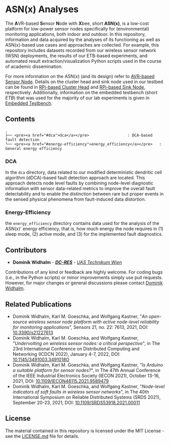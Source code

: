 # ASN(x) Analyses #

The **A**VR-based **S**ensor **N**ode with **X**bee, short **ASN(x)**, is a low-cost platform for low-power sensor nodes specifically for (environmental) monitoring applications, both indoor and outdoor.
In this repository, information and data acquired by the analyses of its functioning as well as ASN(x)-based use cases and approaches are collected.
For example, this repository includes datasets recorded from our wireless sensor network (WSN) deployments, the results of our ETB-based experiments, and automated result extraction/visualization Python scripts used in the course of academic dissemination.

For more information on the ASN(x) (and its design) refer to [AVR-based Sensor Node](https://github.com/DoWiD-wsn/avr-based_sensor_node).
Details on the cluster head and sink node used in our testbed can be found in [RPi-based Cluster Head](https://github.com/DoWiD-wsn/RPi_cluster_head) and [RPi-based Sink Node](https://github.com/DoWiD-wsn/RPi_sink_node), respectively.
Additionally, information on the embedded testbench (short *ETB*) that was used for the majority of our lab experiments is given in [Embedded Testbench](https://github.com/DoWiD-wsn/embedded_testbench).

## Contents ##

```
.
├── <pre><a href="#dca">dca</a></pre>                 : DCA-based fault detection
└── <pre><a href="#energy-efficiency">energy_efficiency</a></pre>   : General energy efficiency
```

### DCA ###

In the ``dca`` directory, data related to our modified deterministic dendritic cell algorithm (dDCA)-based fault detection approach are located.
This approach detects node level faults by combining node-level diagnostic information with sensor data-related metrics to improve the overall fault detectability and to enable the distinction between rare but proper events in the sensed physical phenomena from fault-induced data distortion.


### Energy-Efficiency ###

the ``energy_efficiency`` directory contains data used for the analysis of the ASN(x)' energy efficiency, that is, how much energy the node requires in (1) sleep mode, (2) active mode, and (3) for the implemented fault diagnostics.


## Contributors ##

* **Dominik Widhalm** - [***DC-RES***](https://informatics.tuwien.ac.at/doctoral/resilient-embedded-systems/) - [*UAS Technikum Wien*](https://embsys.technikum-wien.at/staff/widhalm/)

Contributions of any kind or feedback are highly welcome.
For coding bugs (i.e., in the Python scripts) or minor improvements simply use pull requests.
However, for major changes or general discussions please contact [Dominik Widhalm](mailto:widhalm@technikum-wien.at?subject=ASN(x)%20Analyses%20on%20GitHub).


## Related Publications ##

- Dominik Widhalm, Karl M. Goeschka, and Wolfgang Kastner, "*An open-source wireless sensor node platform with active node-level reliability for monitoring applications*", Sensors 21, no. 22: 7613, 2021, DOI: [10.3390/s21227613](https://doi.org/10.3390/s21227613)
- Dominik Widhalm, Karl M. Goeschka, and Wolfgang Kastner, "*Undervolting on wireless sensor nodes: a critical perspective*", in The 23rd International Conference on Distributed Computing and Networking (ICDCN 2022), January 4-7, 2022, DOI: [10.1145/3491003.3491018O](https://doi.org/10.1145/3491003.3491018O)
- Dominik Widhalm, Karl M. Goeschka, and Wolfgang Kastner, "*Is Arduino a suitable platform for sensor nodes?*", in The 47th Annual Conference of the IEEE Industrial Electronics Society (IECON 2021), October 13-16, 2021, DOI: [10.1109/IECON48115.2021.9589479](https://doi.org/10.1109/IECON48115.2021.9589479)
- Dominik Widhalm, Karl M. Goeschka, and Wolfgang Kastner, "*Node-level indicators of soft faults in wireless sensor networks*", in The 40th International Symposium on Reliable Distributed Systems (SRDS 2021), September 20-23, 2021, DOI: [10.1109/SRDS53918.2021.00011](https://doi.org/10.1109/SRDS53918.2021.00011)


## License

The material contained in this repository is licensed under the MIT License - see the [LICENSE.md](LICENSE.md) file for details.
